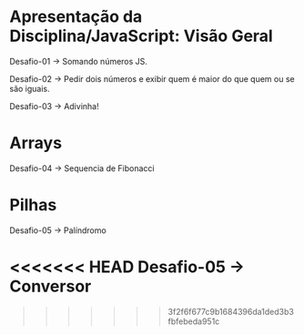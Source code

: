 # Apresentação da Disciplina/JavaScript: Visão Geral
Desafio-01 -> Somando números JS.

Desafio-02 -> Pedir dois números e exibir quem é maior do que quem ou se são iguais.

Desafio-03 -> Adivinha!

# Arrays
Desafio-04 -> Sequencia de Fibonacci

# Pilhas
Desafio-05 -> Palíndromo
 
<<<<<<< HEAD
Desafio-05 -> Conversor 
=======
>>>>>>> 3f2f6f677c9b1684396da1ded3b3fbfebeda951c
